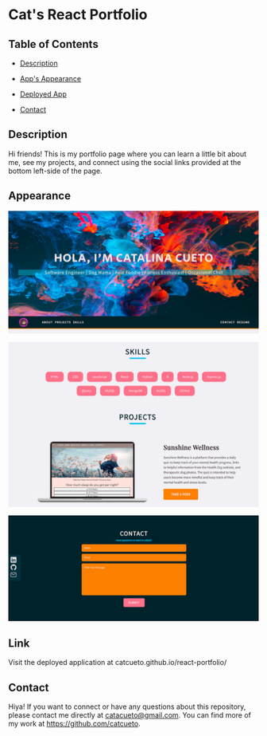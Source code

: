 # Cat's React Portfolio

## Table of Contents

- [Description](#description)

- [App's Appearance](#appearance)

- [Deployed App](#link)

- [Contact](#contact)

## Description

Hi friends! This is my portfolio page where you can learn a little bit about me, see my projects, and connect using the social links provided at the bottom left-side of the page.

## Appearance

![alt-text](/src//imgs/app-screenshot1.png)

![alt-text](/src//imgs/app-screenshot2.png)

![alt-text](/src//imgs/app-screenshot3.png)

## Link

Visit the deployed application at catcueto.github.io/react-portfolio/

## Contact

Hiya! If you want to connect or have any questions about this repository, please contact me directly at catacueto@gmail.com. You can find more of my work at https://github.com/catcueto.
